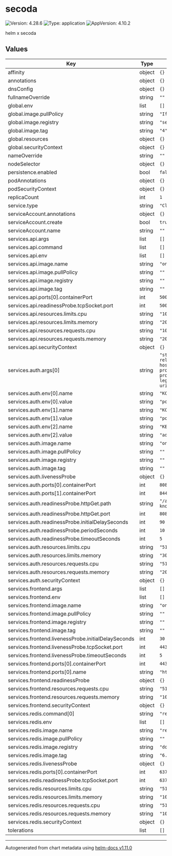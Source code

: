 # secoda

![Version: 4.28.6](https://img.shields.io/badge/Version-4.28.6-informational?style=flat-square) ![Type: application](https://img.shields.io/badge/Type-application-informational?style=flat-square) ![AppVersion: 4.10.2](https://img.shields.io/badge/AppVersion-4.10.2-informational?style=flat-square)

helm x secoda

## Values

| Key | Type | Default | Description |
|-----|------|---------|-------------|
| affinity | object | `{}` |  |
| annotations | object | `{}` |  |
| dnsConfig | object | `{}` |  |
| fullnameOverride | string | `""` |  |
| global.env | list | `[]` |  |
| global.image.pullPolicy | string | `"IfNotPresent"` |  |
| global.image.registry | string | `"secoda"` |  |
| global.image.tag | string | `"4"` |  |
| global.resources | object | `{}` |  |
| global.securityContext | object | `{}` |  |
| nameOverride | string | `""` |  |
| nodeSelector | object | `{}` |  |
| persistence.enabled | bool | `false` |  |
| podAnnotations | object | `{}` |  |
| podSecurityContext | object | `{}` |  |
| replicaCount | int | `1` |  |
| service.type | string | `"ClusterIP"` |  |
| serviceAccount.annotations | object | `{}` |  |
| serviceAccount.create | bool | `true` |  |
| serviceAccount.name | string | `""` |  |
| services.api.args | list | `[]` |  |
| services.api.command | list | `[]` |  |
| services.api.env | list | `[]` |  |
| services.api.image.name | string | `"on-premise-api"` |  |
| services.api.image.pullPolicy | string | `""` |  |
| services.api.image.registry | string | `""` |  |
| services.api.image.tag | string | `""` |  |
| services.api.ports[0].containerPort | int | `5007` |  |
| services.api.readinessProbe.tcpSocket.port | int | `5007` |  |
| services.api.resources.limits.cpu | string | `"1024m"` |  |
| services.api.resources.limits.memory | string | `"2048Mi"` |  |
| services.api.resources.requests.cpu | string | `"1024m"` |  |
| services.api.resources.requests.memory | string | `"2048Mi"` |  |
| services.api.securityContext | object | `{}` |  |
| services.auth.args[0] | string | `"start --auto-build --http-relative-path /auth --hostname-strict false --proxy edge --spi-login-protocol-openid-connect-legacy-logout-redirect-uri=true --import-realm"` |  |
| services.auth.env[0].name | string | `"KC_DB_USERNAME"` |  |
| services.auth.env[0].value | string | `"postgres"` |  |
| services.auth.env[1].name | string | `"KC_DB"` |  |
| services.auth.env[1].value | string | `"postgres"` |  |
| services.auth.env[2].name | string | `"KEYCLOAK_ADMIN"` |  |
| services.auth.env[2].value | string | `"admin"` |  |
| services.auth.image.name | string | `"on-premise-auth"` |  |
| services.auth.image.pullPolicy | string | `""` |  |
| services.auth.image.registry | string | `""` |  |
| services.auth.image.tag | string | `""` |  |
| services.auth.livenessProbe | object | `{}` |  |
| services.auth.ports[0].containerPort | int | `8080` |  |
| services.auth.ports[1].containerPort | int | `8443` |  |
| services.auth.readinessProbe.httpGet.path | string | `"/auth/realms/secoda/.well-known/openid-configuration"` |  |
| services.auth.readinessProbe.httpGet.port | int | `8080` |  |
| services.auth.readinessProbe.initialDelaySeconds | int | `90` |  |
| services.auth.readinessProbe.periodSeconds | int | `10` |  |
| services.auth.readinessProbe.timeoutSeconds | int | `5` |  |
| services.auth.resources.limits.cpu | string | `"512m"` |  |
| services.auth.resources.limits.memory | string | `"3072Mi"` |  |
| services.auth.resources.requests.cpu | string | `"512m"` |  |
| services.auth.resources.requests.memory | string | `"2048Mi"` |  |
| services.auth.securityContext | object | `{}` |  |
| services.frontend.args | list | `[]` |  |
| services.frontend.env | list | `[]` |  |
| services.frontend.image.name | string | `"on-premise-frontend"` |  |
| services.frontend.image.pullPolicy | string | `""` |  |
| services.frontend.image.registry | string | `""` |  |
| services.frontend.image.tag | string | `""` |  |
| services.frontend.livenessProbe.initialDelaySeconds | int | `30` |  |
| services.frontend.livenessProbe.tcpSocket.port | int | `443` |  |
| services.frontend.livenessProbe.timeoutSeconds | int | `5` |  |
| services.frontend.ports[0].containerPort | int | `443` |  |
| services.frontend.ports[0].name | string | `"https"` |  |
| services.frontend.readinessProbe | object | `{}` |  |
| services.frontend.resources.requests.cpu | string | `"512m"` |  |
| services.frontend.resources.requests.memory | string | `"1024m"` |  |
| services.frontend.securityContext | object | `{}` |  |
| services.redis.command[0] | string | `"redis-server"` |  |
| services.redis.env | list | `[]` |  |
| services.redis.image.name | string | `"redis"` |  |
| services.redis.image.pullPolicy | string | `""` |  |
| services.redis.image.registry | string | `"docker.io"` |  |
| services.redis.image.tag | string | `"6.2"` |  |
| services.redis.livenessProbe | object | `{}` |  |
| services.redis.ports[0].containerPort | int | `6379` |  |
| services.redis.readinessProbe.tcpSocket.port | int | `6379` |  |
| services.redis.resources.limits.cpu | string | `"512m"` |  |
| services.redis.resources.limits.memory | string | `"1024Mi"` |  |
| services.redis.resources.requests.cpu | string | `"512m"` |  |
| services.redis.resources.requests.memory | string | `"1024Mi"` |  |
| services.redis.securityContext | object | `{}` |  |
| tolerations | list | `[]` |  |

----------------------------------------------
Autogenerated from chart metadata using [helm-docs v1.11.0](https://github.com/norwoodj/helm-docs/releases/v1.11.0)
